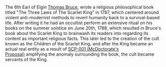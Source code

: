 The 6th Earl of Elgin [Thomas Bruce](https://villains.fandom.com/wiki/SCP-140-A "SCP-140-A"), wrote a religious philosophical book titled "The Three Laws of The Scarlet King" in 1787, which centered around violent anti-modernist methods to revert humanity back to a survival-based life. After writing it he had an occultist perform an extensive ritual on his books on the summer solstice on June 20th, 1788, which resulted in Bruce's book about the Scarlet King to brainwash its readers into regarding its content as important religious facts. This later led to the creation of the cult known as the Children of the Scarlet King, and after the King became an actual real entity as a result of [SCP-001 (McDoctorate's Proposal)](https://alt-battles.fandom.com/wiki/SCP-001_\(McDoctorate%27s_Proposal\) "w:c:alt-battles:SCP-001 (McDoctorate's Proposal)") amplifying the anomaly surrounding the book, the cult became servants of the King.
